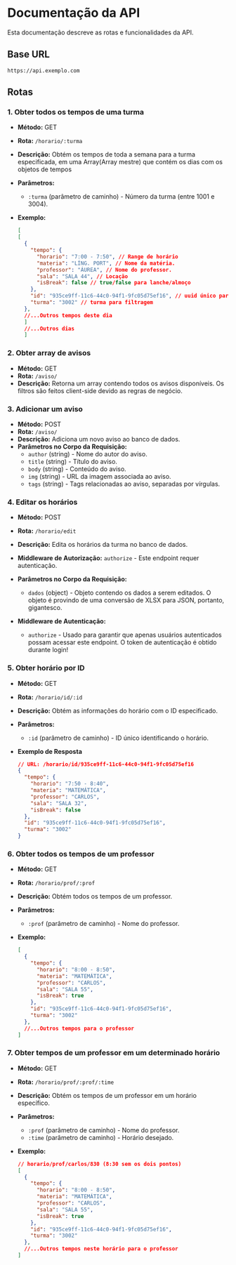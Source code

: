 # Documentação da API

Esta documentação descreve as rotas e funcionalidades da API.

## Base URL

`https://api.exemplo.com`

## Rotas

### 1. Obter todos os tempos de uma turma

- **Método:** GET
- **Rota:** `/horario/:turma`
- **Descrição:** Obtém os tempos de toda a semana para a turma especificada, em uma Array(Array mestre) que contém os dias com os objetos de tempos
- **Parâmetros:**
  - `:turma` (parâmetro de caminho) - Número da turma (entre 1001 e 3004).

- **Exemplo:**
  ```JSON
  [
  [
    {
      "tempo": {
        "horario": "7:00 - 7:50", // Range de horário
        "materia": "LÍNG. PORT", // Nome da matéria.
        "professor": "ÁUREA", // Nome do professor.
        "sala": "SALA 44", // Locação
        "isBreak": false // true/false para lanche/almoço
      },
      "id": "935ce9ff-11c6-44c0-94f1-9fc05d75ef16", // uuid único para dar um find nas notas
      "turma": "3002" // turma para filtragem
    },
    //...Outros tempos deste dia
    ]
    //...Outros dias
    ]
### 2. Obter array de avisos

- **Método:** GET
- **Rota:** `/aviso/`
- **Descrição:** Retorna um array contendo todos os avisos disponíveis. Os filtros são feitos client-side devido as regras de negócio.

### 3. Adicionar um aviso

- **Método:** POST
- **Rota:** `/aviso/`
- **Descrição:** Adiciona um novo aviso ao banco de dados.
- **Parâmetros no Corpo da Requisição:**
  - `author` (string) - Nome do autor do aviso.
  - `title` (string) - Título do aviso.
  - `body` (string) - Conteúdo do aviso.
  - `img` (string) - URL da imagem associada ao aviso.
  - `tags` (string) - Tags relacionadas ao aviso, separadas por vírgulas.

### 4. Editar os horários

- **Método:** POST
- **Rota:** `/horario/edit`
- **Descrição:** Edita os horários da turma no banco de dados.
- **Middleware de Autorização:** `authorize` - Este endpoint requer autenticação.

- **Parâmetros no Corpo da Requisição:**
  - `dados` (object) - Objeto contendo os dados a serem editados. O objeto é provindo de uma conversão de XLSX para JSON, portanto, gigantesco.
- **Middleware de Autenticação:**
  - `authorize` - Usado para garantir que apenas usuários autenticados possam acessar este endpoint. O token de autenticação é obtido durante login!

### 5. Obter horário por ID

- **Método:** GET
- **Rota:** `/horario/id/:id`
- **Descrição:** Obtém as informações do horário com o ID especificado.
- **Parâmetros:**
  - `:id` (parâmetro de caminho) - ID único identificando o horário.

- **Exemplo de Resposta**
  ```JSON
  // URL: /horario/id/935ce9ff-11c6-44c0-94f1-9fc05d75ef16
  {
    "tempo": {
      "horario": "7:50 - 8:40",
      "materia": "MATEMÁTICA",
      "professor": "CARLOS",
      "sala": "SALA 32",
      "isBreak": false
    },
    "id": "935ce9ff-11c6-44c0-94f1-9fc05d75ef16",
    "turma": "3002"
  }

### 6. Obter todos os tempos de um professor

- **Método:** GET
- **Rota:** `/horario/prof/:prof`
- **Descrição:** Obtém todos os tempos de um professor.
- **Parâmetros:**
  - `:prof` (parâmetro de caminho) - Nome do professor.

- **Exemplo:**
  ```JSON
  [
    {
      "tempo": {
        "horario": "8:00 - 8:50",
        "materia": "MATEMÁTICA",
        "professor": "CARLOS",
        "sala": "SALA 55",
        "isBreak": true
      },
      "id": "935ce9ff-11c6-44c0-94f1-9fc05d75ef16",
      "turma": "3002"
    },
    //...Outros tempos para o professor
  ]


### 7. Obter tempos de um professor em um determinado horário

- **Método:** GET
- **Rota:** `/horario/prof/:prof/:time`
- **Descrição:** Obtém os tempos de um professor em um horário específico.
- **Parâmetros:**
  - `:prof` (parâmetro de caminho) - Nome do professor.
  - `:time` (parâmetro de caminho) - Horário desejado.

- **Exemplo:**
  ```JSON
  // horario/prof/carlos/830 (8:30 sem os dois pontos)
  [
    {
      "tempo": {
        "horario": "8:00 - 8:50",
        "materia": "MATEMÁTICA",
        "professor": "CARLOS",
        "sala": "SALA 55",
        "isBreak": true
      },
      "id": "935ce9ff-11c6-44c0-94f1-9fc05d75ef16",
      "turma": "3002"
    },
    //...Outros tempos neste horário para o professor
  ]


